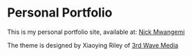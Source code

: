 # Personal Portfolio

This is my personal portfolio site, available at: [Nick Mwangemi](https://nickmwangemi.github.io/)

The theme is designed by Xiaoying Riley of [3rd Wave Media](https://themes.3rdwavemedia.com/)
